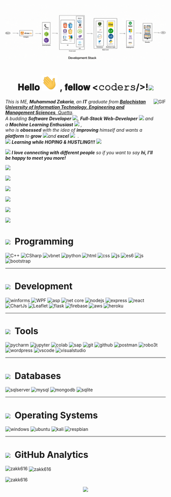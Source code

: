 
<img  src="cover.gif">
<br>

<h1 align="center">𝐇𝐞𝐥𝐥𝐨 <img  src="https://raw.githubusercontent.com/ABSphreak/ABSphreak/master/gifs/Hi.gif" width="50"> , 𝐟𝐞𝐥𝐥𝐨𝐰 <𝚌𝚘𝚍𝚎𝚛𝚜/>!<img  src="https://media.giphy.com/media/WUlplcMpOCEmTGBtBW/giphy.gif" width="50">
</h1>


<img align="right" alt="GIF" height="160px" src="https://media.giphy.com/media/du3J3cXyzhj75IOgvA/giphy.gif" />

<p align="left">
<em>
  This is ME, <b>Muhammad Zakaria</b>, an <b>IT</b> graduate from <a href="https://www.buitms.edu.pk/"> <b>Balochistan University of Information Technology, Engineering and Management Sciences</b>, Quetta</a>. <br>
  A budding <b>Software Developer</b> <img  src="https://img.icons8.com/external-flaticons-lineal-color-flat-icons/64/undefined/external-coder-computer-science-flaticons-lineal-color-flat-icons.png" width="30px"/>, 
  <b>Full-Stack Web-Developer</b> <img  src="https://img.icons8.com/external-flaticons-lineal-color-flat-icons/64/undefined/external-web-media-agency-flaticons-lineal-color-flat-icons.png" width="30px"/> and a 
  <b>Machine Learning Enthusiast</b> <img  src="https://img.icons8.com/external-phatplus-lineal-color-phatplus/64/undefined/external-ai-computing-network-phatplus-lineal-color-phatplus.png" width="30px"/> ,
  <br>who is <b>obsessed</b>
  with the idea of <b>improving</b> himself and wants a <b>platform</b> to 
<b>grow</b> <img  src="https://img.icons8.com/external-wanicon-flat-wanicon/64/undefined/external-grow-up-business-motivation-wanicon-flat-wanicon.png" width="30px"/>and 
<b>excel</b> <img  src="https://img.icons8.com/external-flaticons-flat-flat-icons/64/undefined/external-expert-auction-house-flaticons-flat-flat-icons-4.png" width="30px"/> &nbsp.
</em> 
<br>
<img  src="https://media.giphy.com/media/VgCDAzcKvsR6OM0uWg/giphy.gif" width="50" /> <b><i>Learning while HOPING & HUSTLING!!!</i></b> <img src="https://media.giphy.com/media/7j2hfyeVcDtf2/giphy.gif" width="50" />
</p>
<img src="https://media.giphy.com/media/LnQjpWaON8nhr21vNW/giphy.gif" width="40"> <em><b>I love connecting with different people</b> so if you want to say <b>hi, I'll be happy to meet you more!</b></em>
<p>

<a href="https://zakk616.github.io/resume/"><img class="badge" src="https://img.shields.io/badge/-Resume-E95420?style=for-the-badge&logo=PDF&logoColor=white" height='35px'/></a>

<a href="https://www.linkedin.com/in/zakk616/"><img class="badge" src="https://img.shields.io/badge/-%20Muhammad%20Zakaria%20-0077B5?style=for-the-badge&logo=Linkedin&logoColor=white" height='35px'/></a>

<a href="https://www.facebook.com/muhammad.zakaria616/"><img class="badge" src="https://img.shields.io/badge/-Muhammad%20Zakaria-1877F2?style=for-the-badge&logo=Facebook&logoColor=white" height='35px'/></a>

<a href="https://stackoverflow.com/users/15345841/muhammad-zakaria"><img class="badge" src="https://img.shields.io/badge/-Muhammad%20Zakaria-FE7A16?style=for-the-badge&logo=Stackoverflow&logoColor=white" height='35px'/></a>

<a href="mailto:muhammadzakaria616@gmail.com"><img class="badge" src="https://img.shields.io/badge/-muhammadzakaria616@gmail.com-D14836?style=for-the-badge&logo=Gmail&logoColor=white" height='35px'/></a>

<a href="https://www.instagram.com/zakk_area/"><img class="badge" src="https://img.shields.io/badge/-zakk_area-E4405F?style=for-the-badge&logo=Instagram&logoColor=white" height='35px'/></a>

</p>

# <img src="https://img.icons8.com/clouds/100/undefined/code-file--v1.png" width="50px"/> &nbsp;Programming

<div>

<img class="badge" class="badge" alt="C++" src="https://img.shields.io/badge/C%2B%2B-00599C?style=for-the-badge&logo=c%2B%2B&logoColor=white" height='35px' border-radius='25px'/>
<img class="badge" alt="CSharp" src="https://img.shields.io/badge/C%23-239120?style=for-the-badge&logo=c-sharp&logoColor=white" height='35px'/>
<img class="badge" alt="vbnet" src="https://img.shields.io/badge/VB.NET-5C2D91?style=for-the-badge&logo=.net&logoColor=white" height='35px'/>
<img class="badge" alt="python" src="https://img.shields.io/badge/Python-3776AB?style=for-the-badge&logo=python&logoColor=white" height='35px'/>
<img class="badge" alt="html" src="https://img.shields.io/badge/HTML-239120?style=for-the-badge&logo=html5&logoColor=white" height='35px'/>
<img class="badge" alt="css" src="https://img.shields.io/badge/CSS-239120?&style=for-the-badge&logo=css3&logoColor=white" height='35px'/>
<img class="badge" alt="js" src="https://img.shields.io/badge/JavaScript-F7DF1E?style=for-the-badge&logo=javascript&logoColor=black" height='35px'/>
<img class="badge" alt="es6" src="https://img.shields.io/badge/ES6-FE7A16?style=for-the-badge&logo=javascript&logoColor=black" height='35px'/>
<img class="badge" alt="js" src="https://img.shields.io/badge/jquery-1877F2?style=for-the-badge&logo=jquery&logoColor=black" height='35px'/>
<img class="badge" alt="bootstrap" src="https://img.shields.io/badge/Bootstrap-563D7C?style=for-the-badge&logo=bootstrap&logoColor=white" height='35px'/>
<hr/>
</div>

# <img src="https://img.icons8.com/clouds/100/undefined/performance-imac.png" width="50px"/> &nbsp;Development

<div>
<img class="badge" alt="winforms" src="https://img.shields.io/badge/Winforms-0FAAFF?style=for-the-badge&logo=windows&logoColor=white" height='35px'/>
<img class="badge" alt="WPF" src="https://img.shields.io/badge/WPF-5C2D91?style=for-the-badge&logo=xaml&logoColor=white" height='35px'/>
<img class="badge" alt="asp" src="https://img.shields.io/badge/ASP.NET-07405E?style=for-the-badge&logo=.net&logoColor=white" height='35px'/>
<img class="badge" alt="net core" src="https://img.shields.io/badge/.NET Core-1877F2?style=for-the-badge&logo=.net&logoColor=white" height='35px'/>
<img class="badge" alt="nodejs" src="https://img.shields.io/badge/nodejs-199900?style=for-the-badge&logo=nodedotjs&logoColor=white" height='35px'/>
<img class="badge" alt="express" src="https://img.shields.io/badge/Express-F7DF1E?style=for-the-badge&logo=express&logoColor=black" height='35px'/>
<img class="badge" alt="react" src="https://img.shields.io/badge/React-20232A?style=for-the-badge&logo=react&logoColor=61DAFB" height='35px'/>
<img class="badge" alt="ChartJs" src="https://img.shields.io/badge/chartjs-FF6384?style=for-the-badge&logo=chartdotjs&logoColor=white" height='35px'/>
<img class="badge" alt="Leaflet" src="https://img.shields.io/badge/leaflet-199900?style=for-the-badge&logo=leaflet" height='35px'/>
<img class="badge" alt="flask" src="https://img.shields.io/badge/Flask-000000?style=for-the-badge&logo=flask&logoColor=white" height='35px'/>
<img class="badge" alt="firebase" src="https://img.shields.io/badge/-Firebase-05122A?style=for-the-badge&logo=firebase" height='35px'/>
<img class="badge" alt="aws" src="https://img.shields.io/badge/Amazon_AWS-232F3E?style=for-the-badge&logo=amazon-aws&logoColor=white" height='35px'/>
<img class="badge" alt="heroku" src="https://img.shields.io/badge/Heroku-430098?style=for-the-badge&logo=heroku&logoColor=white" height='35px'/>
<hr/>
</div>

# <img src="https://img.icons8.com/clouds/100/undefined/hand-tools.png" width="50px"/> &nbsp;Tools

<div>
<img class="badge" alt="pycharm" src="https://img.shields.io/badge/pycharm-100000?style=for-the-badge&logo=pycharm" height='35px'/>
<img class="badge" alt="jupyter" src="https://img.shields.io/badge/jupyter-gray?style=for-the-badge&logo=jupyter" height='35px'/>
<img class="badge" alt="colab" src="https://img.shields.io/badge/colab-d7ecef?style=for-the-badge&logo=googlecolab" height='35px'/>
<img class="badge" alt="sap" src="https://img.shields.io/badge/SAP-0FAAFF?style=for-the-badge&logo=sap&logoColor=white" height='35px'/>
<img class="badge" alt="git" src="https://img.shields.io/badge/-Git-100000?style=for-the-badge&logo=git" height='35px'/>
<img class="badge" alt="github" src="https://img.shields.io/badge/GitHub-100000?style=for-the-badge&logo=github&logoColor=white" height='35px'/>
<img class="badge" alt="postman" src="https://img.shields.io/badge/postman-E95420?style=for-the-badge&logo=postman&logoColor=white" height='35px'/>
<img class="badge" alt="robo3t" src="https://img.shields.io/badge/robo3t-199900?style=for-the-badge&logo=RStudio&logoColor=white" height='35px'/>
<img class="badge" alt="wordpress" src="https://img.shields.io/badge/Wordpress-76b5c5?style=for-the-badge&logo=wordpress&logoColor=white" height='35px'/>
<img class="badge" alt="vscode" src="https://img.shields.io/badge/VSCode-07405E?style=for-the-badge&logo=visual-studio-code&logoColor=white" height='35px'/>
<img class="badge" alt="visualstudio" src="https://img.shields.io/badge/VisualStudio-00000F?style=for-the-badge&logo=visual-studio&logoColor=white" height='35px'/>
<hr/>
</div>

# <img src="https://img.icons8.com/clouds/100/undefined/accept-database.png" width="50px"/> &nbsp;Databases

<div>
<img class="badge" alt='sqlserver' src='https://img.shields.io/badge/sqlserver-gray?style=for-the-badge&logo=microsoft&logoColor=white' height='35px'/>
<img class="badge" alt='mysql' src='https://img.shields.io/badge/MySQL-F29111?style=for-the-badge&logo=mysql&logoColor=white' height='35px'/>
<img class="badge" alt='mongodb' src='https://img.shields.io/badge/mongodb-199900?style=for-the-badge&logo=mongodb&logoColor=white' height='35px'/>
<img class="badge" alt='sqlite' src='https://img.shields.io/badge/SQLite-07405E?style=for-the-badge&logo=sqlite&logoColor=white' height='35px'/>
<hr/>
</div>

# <img src="https://img.icons8.com/clouds/100/undefined/mac-os.png" width="50px"/> &nbsp;Operating Systems

<div>
<img class="badge" alt='windows' src='https://img.shields.io/badge/Windows-0078D6?style=for-the-badge&logo=windows&logoColor=white' height='35px'/>
<img class="badge" alt='ubuntu' src='https://img.shields.io/badge/Ubuntu-E95420?style=for-the-badge&logo=ubuntu&logoColor=white' height='35px'/>
<img class="badge" alt='kali' src='https://img.shields.io/badge/Kali-000000?style=for-the-badge&logo=kalilinux&logoColor=white' height='35px'/>
<img class="badge" alt='respbian' src='https://img.shields.io/badge/Respbian-199900?style=for-the-badge&logo=Raspberry-Pi&logoColor=white' height='35px'/>

<hr/>
</div>

# <img src="https://img.icons8.com/clouds/100/undefined/combo-chart.png" width="50px"/> &nbsp;GitHub Analytics

<p><img align="left" src="https://github-readme-stats.vercel.app/api/top-langs?username=zakk616&show_icons=true&locale=en&layout=compact" alt="zakk616" /></p>

<p>&nbsp;<img align="center" src="https://github-readme-stats.vercel.app/api?username=zakk616&show_icons=true&locale=en" alt="zakk616" /></p>

<p><img align="center" src="https://github-readme-streak-stats.herokuapp.com/?user=zakk616&" alt="zakk616" /></p>

<div align='center'>
 <img class="badge" src="https://media.giphy.com/media/jpVnC65DmYeyRL4LHS/giphy.gif" width="30%"/>
</div>
